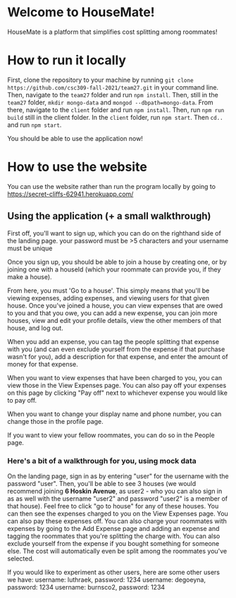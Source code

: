 # Welcome to HouseMate!

HouseMate is a platform that simplifies cost splitting among roommates! 

# How to run it locally 

First, clone the repository to your machine by running  `git clone https://github.com/csc309-fall-2021/team27.git` in your command line. 
Then, navigate to the `team27` folder and run `npm install`. 
Then, still in the `team27` folder, `mkdir mongo-data` and `mongod --dbpath=mongo-data`. 
From there, navigate to the `client` folder and run `npm install`. Then, run `npm run build` still in the client folder. 
In the `client` folder, run `npm start`. Then `cd..` and run `npm start`. 

You should be able to use the application now!

# How to use the website

You can use the website rather than run the program locally by going to https://secret-cliffs-62941.herokuapp.com/

## Using the application (+ a small walkthrough)

First off, you'll want to sign up, which you can do on the righthand side of the landing page. your password must be >5 characters and your username must be unique

Once you sign up, you should be able to join a house by creating one, or by joining one with a houseId (which your roommate can provide you, if they make a house). 

From here, you must 'Go to a house'. This simply means that you'll be viewing expenses, adding expenses, and viewing users for that given house. Once you've joined a house, you can view expenses that are owed to you and that you owe, you can add a new expense, you can join more houses, view and edit your profile details, view the other members of that house, and log out.

When you add an expense, you can tag the people splitting that expense with you (and can even exclude yourself from the expense if that purchase wasn't for you), add a description for that expense, and enter the amount of money for that expense.

When you want to view expenses that have been charged to you, you can view those in the View Expenses page. You can also pay off your expenses on this page by clicking "Pay off" next to whichever expense you would like to pay off.

When you want to change your display name and phone number, you can change those in the profile page. 

If you want to view your fellow roommates, you can do so in the People page.

### Here's a bit of a walkthrough for you, using mock data 
On the landing page, sign in as by entering "user" for the username with the password "user". Then, you'll be able to see 3 houses (we would recommend joining **6 Hoskin Avenue**, as user2 - who you can also sign in as as well with the username "user2" and password "user2" is a member of that house). Feel free to click "go to house" for any of these houses. You can then see the expenses charged to you on the View Expenses page. You can also pay these expenses off. You can also charge your roommates with expenses by going to the Add Expense page and adding an expense and tagging the roommates that you're splitting the charge with. You can also exclude yourself from the expense if you bought something for someone else. The cost will automatically even be split among the roommates you've selected.

If you would like to experiment as other users, here are some other users we have:
username: luthraek, password: 1234
username: degoeyna, password: 1234
username: burnsco2, password: 1234

